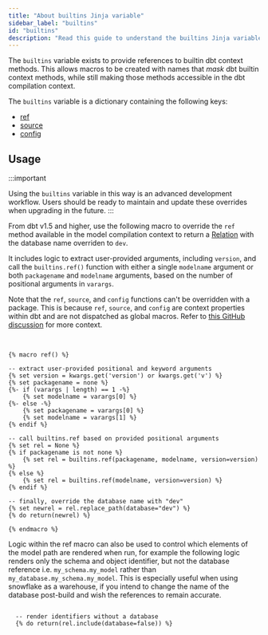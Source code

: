 ```yaml
---
title: "About builtins Jinja variable"
sidebar_label: "builtins"
id: "builtins"
description: "Read this guide to understand the builtins Jinja variable in dbt."
---
```



The `builtins` variable exists to provide references to builtin dbt context methods. This allows macros to be created with names that _mask_ dbt builtin context methods, while still making those methods accessible in the dbt compilation context.

The `builtins` variable is a dictionary containing the following keys:

- [ref](/reference/dbt-jinja-functions/ref)
- [source](/reference/dbt-jinja-functions/source)
- [config](/reference/dbt-jinja-functions/config)

## Usage

:::important

Using the `builtins` variable in this way is an advanced development workflow. Users should be ready to maintain and update these overrides when upgrading in the future.
:::

From dbt v1.5 and higher, use the following macro to override the `ref` method available in the model compilation context to return a [Relation](/reference/dbt-classes#relation) with the database name overriden to `dev`.

It includes logic to extract user-provided arguments, including <code>version</code>, and call the <code>builtins.ref()</code> function with either a single <code>modelname</code> argument or both <code>packagename</code> and <code>modelname</code> arguments, based on the number of positional arguments in <code>varargs</code>.

Note that the `ref`, `source`, and `config` functions can't be overridden with a package. This is because `ref`, `source`, and `config` are context properties within dbt and are not dispatched as global macros. Refer to [this GitHub discussion](https://github.com/dbt-labs/dbt-core/issues/4491#issuecomment-994709916) for more context.

<br />

  
```
{% macro ref() %}

-- extract user-provided positional and keyword arguments
{% set version = kwargs.get('version') or kwargs.get('v') %}
{% set packagename = none %}
{%- if (varargs | length) == 1 -%}
    {% set modelname = varargs[0] %}
{%- else -%}
    {% set packagename = varargs[0] %}
    {% set modelname = varargs[1] %}
{% endif %}

-- call builtins.ref based on provided positional arguments
{% set rel = None %}
{% if packagename is not none %}
    {% set rel = builtins.ref(packagename, modelname, version=version) %}
{% else %}
    {% set rel = builtins.ref(modelname, version=version) %}
{% endif %}

-- finally, override the database name with "dev"
{% set newrel = rel.replace_path(database="dev") %}
{% do return(newrel) %}

{% endmacro %}
```

Logic within the ref macro can also be used to control which elements of the model path are rendered when run, for example the following logic renders only the schema and object identifier, but not the database reference i.e. `my_schema.my_model` rather than `my_database.my_schema.my_model`. This is especially useful when using snowflake as a warehouse, if you intend to change the name of the database post-build and wish the references to remain accurate.

```

  -- render identifiers without a database
  {% do return(rel.include(database=false)) %}
```
